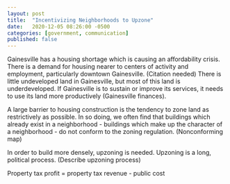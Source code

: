 ```yaml
---
layout: post
title:  "Incentivizing Neighborhoods to Upzone"
date:   2020-12-05 08:26:00 -0500
categories: [government, communication]
published: false
---
```


Gainesville has a housing shortage which is causing an affordability crisis. There is a demand for housing nearer to centers of activity and employment, particularly downtown Gainesville. (Citation needed) There is little undeveloped land in Gainesville, but most of this land is underdeveloped. If Gainesville is to sustain or improve its services, it needs to use its land more productively (Gainesville finances).

A large barrier to housing construction is the tendency to zone land as restrictively as possible. In so doing, we often find that buildings which already exist in a neighborhood - buildings which make up the character of a neighborhood - do not conform to the zoning regulation. (Nonconforming map)

In order to build more densely, upzoning is needed. Upzoning is a long, political process. (Describe upzoning process)

Property tax profit = property tax revenue - public cost